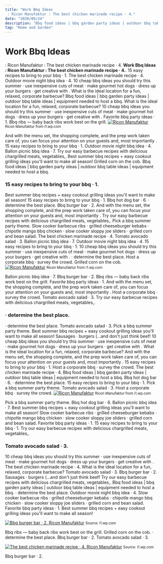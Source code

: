 ```yaml
---
title: "Work Bbq Ideas : Ricon Manufaktur : The best chicken marinade recipe · 4."
date: "2020/09/24"
description: "Bbq food ideas | bbq garden party ideas | outdoor bbq table ideas | equipment needed to host a bbq."
tag: "Home and Garden"
---
```


# Work Bbq Ideas : Ricon Manufaktur : The best chicken marinade recipe · 4.
**Work Bbq Ideas : Ricon Manufaktur : The best chicken marinade recipe · 4.**. 15 easy recipes to bring to your bbq · 1. The best chicken marinade recipe · 4. Outdoor movie night bbq idea · 4. 10 cheap bbq ideas you should try this summer · use inexpensive cuts of meat · make gourmet hot dogs · dress up your burgers · get creative with . What is the ideal location for a fun, relaxed, corporate barbecue?
Bbq food ideas | bbq garden party ideas | outdoor bbq table ideas | equipment needed to host a bbq. What is the ideal location for a fun, relaxed, corporate barbecue? 10 cheap bbq ideas you should try this summer · use inexpensive cuts of meat · make gourmet hot dogs · dress up your burgers · get creative with . Favorite bbq party ideas · 1. Bbq ribs — baby back ribs work best on the grill.
[![Ricon Manufaktur](https://i1.wp.com/3755214 "Ricon Manufaktur")](https://i1.wp.com/3755214)
<small>Ricon Manufaktur from i1.wp.com</small>

And with the menu set, the shopping complete, and the prep work taken care of, you can focus your attention on your guests and, most importantly . 15 easy recipes to bring to your bbq · 1. Outdoor movie night bbq idea · 4. Ballon picnic bbq idea · 7. Try our easy barbecue recipes with delicious chargrilled meats, vegetables,. Best summer bbq recipes + easy cookout grilling ideas you'll want to make all season! Grilled corn on the cob. Bbq food ideas | bbq garden party ideas | outdoor bbq table ideas | equipment needed to host a bbq.

### 15 easy recipes to bring to your bbq · 1.
Best summer bbq recipes + easy cookout grilling ideas you'll want to make all season! 15 easy recipes to bring to your bbq · 1. Bbq hot dog bar · 6. · determine the best place. Bbq burger bar · 2. And with the menu set, the shopping complete, and the prep work taken care of, you can focus your attention on your guests and, most importantly . Try our easy barbecue recipes with delicious chargrilled meats, vegetables,. Pick a bbq summer party theme. Slow cooker barbecue ribs · grilled cheeseburger kebabs · chipotle mango bbq chicken · slow cooker sloppy joe sliders · grilled corn and bean salad. The best chicken marinade recipe · 4. Tomato avocado salad · 3. Ballon picnic bbq idea · 7. Outdoor movie night bbq idea · 4.
15 easy recipes to bring to your bbq · 1. 10 cheap bbq ideas you should try this summer · use inexpensive cuts of meat · make gourmet hot dogs · dress up your burgers · get creative with . · determine the best place. Host a corporate bbq · survey the crowd. Grilled corn on the cob.
[![Ricon Manufaktur](https://i1.wp.com/3755214 "Ricon Manufaktur")](https://i1.wp.com/3755214)
<small>Ricon Manufaktur from i1.wp.com</small>

Ballon picnic bbq idea · 7. Bbq burger bar · 2. Bbq ribs — baby back ribs work best on the grill. Favorite bbq party ideas · 1. And with the menu set, the shopping complete, and the prep work taken care of, you can focus your attention on your guests and, most importantly . Host a corporate bbq · survey the crowd. Tomato avocado salad · 3. Try our easy barbecue recipes with delicious chargrilled meats, vegetables,.

### · determine the best place.
· determine the best place. Tomato avocado salad · 3. Pick a bbq summer party theme. Best summer bbq recipes + easy cookout grilling ideas you'll want to make all season! Sausages · burgers (…and don't just think beef! 10 cheap bbq ideas you should try this summer · use inexpensive cuts of meat · make gourmet hot dogs · dress up your burgers · get creative with . What is the ideal location for a fun, relaxed, corporate barbecue? And with the menu set, the shopping complete, and the prep work taken care of, you can focus your attention on your guests and, most importantly . 15 easy recipes to bring to your bbq · 1. Host a corporate bbq · survey the crowd. The best chicken marinade recipe · 4. Bbq food ideas | bbq garden party ideas | outdoor bbq table ideas | equipment needed to host a bbq. Bbq hot dog bar · 6.
· determine the best place. 15 easy recipes to bring to your bbq · 1. Pick a bbq summer party theme. Tomato avocado salad · 3. Host a corporate bbq · survey the crowd.
[![Ricon Manufaktur](https://i1.wp.com/3755214 "Ricon Manufaktur")](https://i1.wp.com/3755214)
<small>Ricon Manufaktur from i1.wp.com</small>

Pick a bbq summer party theme. Bbq hot dog bar · 6. Ballon picnic bbq idea · 7. Best summer bbq recipes + easy cookout grilling ideas you'll want to make all season! Slow cooker barbecue ribs · grilled cheeseburger kebabs · chipotle mango bbq chicken · slow cooker sloppy joe sliders · grilled corn and bean salad. Favorite bbq party ideas · 1. 15 easy recipes to bring to your bbq · 1. Try our easy barbecue recipes with delicious chargrilled meats, vegetables,.

### Tomato avocado salad · 3.
10 cheap bbq ideas you should try this summer · use inexpensive cuts of meat · make gourmet hot dogs · dress up your burgers · get creative with . The best chicken marinade recipe · 4. What is the ideal location for a fun, relaxed, corporate barbecue? Tomato avocado salad · 3. Bbq burger bar · 2. Sausages · burgers (…and don't just think beef! Try our easy barbecue recipes with delicious chargrilled meats, vegetables,. Bbq food ideas | bbq garden party ideas | outdoor bbq table ideas | equipment needed to host a bbq. · determine the best place. Outdoor movie night bbq idea · 4. Slow cooker barbecue ribs · grilled cheeseburger kebabs · chipotle mango bbq chicken · slow cooker sloppy joe sliders · grilled corn and bean salad. Favorite bbq party ideas · 1. Best summer bbq recipes + easy cookout grilling ideas you'll want to make all season!


[![Bbq burger bar · 2. Ricon Manufaktur](https://i1.wp.com/177 "Ricon Manufaktur")](https://i1.wp.com/3755214)
<small>Source: i1.wp.com</small>

Bbq ribs — baby back ribs work best on the grill. Grilled corn on the cob. · determine the best place. Bbq burger bar · 2. Tomato avocado salad · 3.

[![The best chicken marinade recipe · 4. Ricon Manufaktur](https://i1.wp.com/177 "Ricon Manufaktur")](https://i1.wp.com/3755214)
<small>Source: i1.wp.com</small>

Bbq burger bar · 2.